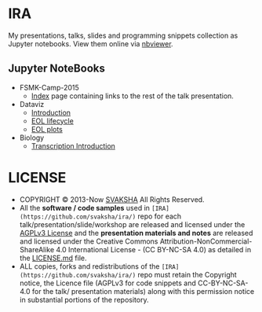 # IRA
My presentations, talks, slides and programming snippets collection as Jupyter notebooks. View them online via [nbviewer](http://nbviewer.ipython.org/github/svaksha/ira/). 

## Jupyter NoteBooks
+ FSMK-Camp-2015
   + [Index](http://nbviewer.ipython.org/github/svaksha/ira/blob/master/2015-fsmk-camp/00_index.ipynb) page containing links to the rest of the talk presentation.
+ Dataviz
   + [Introduction](http://nbviewer.ipython.org/github/svaksha/ira/blob/master/2014-dataviz/01_DV_IML_intro.ipynb)
   + [EOL lifecycle](http://nbviewer.ipython.org/github/svaksha/ira/blob/master/2014-dataviz/02_DV_EOL_lifecycle.ipynb)
   + [EOL plots](http://nbviewer.ipython.org/github/svaksha/ira/blob/master/2014-dataviz/03_DV_EOL_plots.ipynb)
+ Biology
   + [Transcription Introduction](http://nbviewer.ipython.org/github/svaksha/ira/blob/master/2014-transcriptome/01_transcriptome_intro.ipynb)


# LICENSE
+ COPYRIGHT © 2013-Now [SVAKSHA](http://svaksha.com/pages/Bio) All Rights Reserved. 
+ All the __software / code samples__ used in `[IRA](https://github.com/svaksha/ira/)` repo for each talk/presentation/slide/workshop are released and licensed under the [AGPLv3 License](http://www.gnu.org/licenses/agpl.html) and the __presentation materials and notes__ are released and licensed under the Creative Commons Attribution-NonCommercial-ShareAlike 4.0 International License - (CC BY-NC-SA 4.0) as detailed in the [LICENSE.md](https://github.com/svaksha/ira/blob/master/LICENSE.md) file. 
+ ALL copies, forks and redistributions of the `[IRA](https://github.com/svaksha/ira/)` repo must retain the Copyright notice, the Licence file (AGPLv3 for code snippets and CC-BY-NC-SA-4.0 for the talk/ presentation materials) along with this permission notice in substantial portions of the repository.


